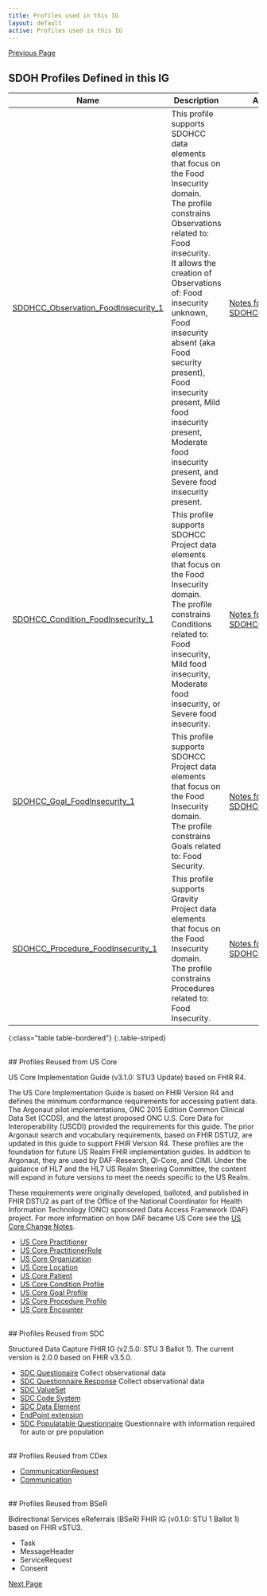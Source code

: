 ```yaml
---
title: Profiles used in this IG
layout: default
active: Profiles used in this IG
---
```


[Previous Page](Use_Case_3.html)



## SDOH Profiles Defined in this IG


| Name                         | Description | Additional Technical Notes | 
|---------------------------------------------------------------------------------|-------------|------------|
| [SDOHCC_Observation_FoodInsecurity_1](StructureDefinition-SDOHCC-Observation-FoodInsecurity-1.html)  |  This profile supports SDOHCC data elements that focus on the Food Insecurity domain. <br>The profile constrains Observations related to: Food insecurity. <br> It allows the creation of Observations of: Food insecurity unknown, Food insecurity absent (aka Food security present), Food insecurity present, Mild food insecurity present, Moderate food insecurity present, and Severe food insecurity present.                                                         | [Notes for SDOHCC_Observation_FoodInsecurity_1](Notes_for_SDOHCC_Observation_FoodInsecurity_1.html)|
| [SDOHCC_Condition_FoodInsecurity_1](StructureDefinition-SDOHCC-Condition-FoodInsecurity-1.html)       | This profile supports SDOHCC Project data elements that focus on the Food Insecurity domain. <br>The profile constrains Conditions related to: Food insecurity, Mild food insecurity, Moderate food insecurity, or Severe food insecurity.   | [Notes for SDOHCC_Condition_FoodInsecurity_1](Notes_for_SDOHCC_Condition_FoodInsecurity_1.html) | 
| [SDOHCC_Goal_FoodInsecurity_1](StructureDefinition-SDOHCC-Goal-FoodInsecurity-1.html) |This profile supports SDOHCC Project data elements that focus on the Food Insecurity domain. <br>The profile constrains Goals related to: Food Security.   | [Notes for SDOHCC_Goal_FoodInsecurity_1](Notes_for_SDOHCC_Goal_FoodInsecurity_1.html) |
| [SDOHCC_Procedure_FoodInsecurity_1](StructureDefinition-SDOHCC-Procedure-FoodInsecurity-1.html)| This profile supports Gravity Project data elements that focus on the Food Insecurity domain. <br> The profile constrains Procedures related to: Food Insecurity. | [Notes for SDOHCC_Procedure_FoodInsecurity](Notes_for_SDOHCC_Procedure_FoodInsecurity_1.html) |
{:class="table table-bordered"}
{:.table-striped}

<br>
## Profiles Reused from US Core

US Core Implementation Guide (v3.1.0: STU3 Update) based on FHIR R4. 

The US Core Implementation Guide is based on FHIR Version R4 and defines the minimum conformance requirements for accessing patient data. The Argonaut pilot implementations, ONC 2015 Edition Common Clinical Data Set (CCDS), and the latest proposed ONC U.S. Core Data for Interoperability (USCDI) provided the requirements for this guide. The prior Argonaut search and vocabulary requirements, based on FHIR DSTU2, are updated in this guide to support FHIR Version R4. These profiles are the foundation for future US Realm FHIR implementation guides. In addition to Argonaut, they are used by DAF-Research, QI-Core, and CIMI. Under the guidance of HL7 and the HL7 US Realm Steering Committee, the content will expand in future versions to meet the needs specific to the US Realm.

These requirements were originally developed, balloted, and published in FHIR DSTU2 as part of the Office of the National Coordinator for Health Information Technology (ONC) sponsored Data Access Framework (DAF) project. For more information on how DAF became US Core see the [US Core Change Notes](https://www.hl7.org/fhir/us/core/change-notes.html).
* [US Core Practitioner](http://hl7.org/fhir/us/core/StructureDefinition-us-core-practitioner.html)
* [US Core PractitionerRole](http://hl7.org/fhir/us/core/StructureDefinition-us-core-practitionerrole.html)
* [US Core Organization](http://hl7.org/fhir/us/core/StructureDefinition-us-core-organization.html)
* [US Core Location](http://hl7.org/fhir/us/core/StructureDefinition-us-core-location.html)
* [US Core Patient](http://hl7.org/fhir/us/core/StructureDefinition-us-core-patient.html)
* [US Core Condition Profile](http://hl7.org/fhir/us/core/StructureDefinition-us-core-condition.html)
* [US Core Goal Profile](http://hl7.org/fhir/us/core/StructureDefinition-us-core-goal.html)
* [US Core Procedure Profile](http://hl7.org/fhir/us/core/StructureDefinition-us-core-procedure.html)
* [US Core Encounter](http://hl7.org/fhir/us/core/StructureDefinition-us-core-encounter.html)

<br>
## Profiles Reused from SDC

Structured Data Capture FHIR IG (v2.5.0: STU 3 Ballot 1). The current version is 2.0.0 based on FHIR v3.5.0.
* [SDC Questionaire](http://hl7.org/fhir/uv/sdc/2018Sep/sdc-questionnaire.html) Collect observational data
* [SDC Questionnaire Response](http://hl7.org/fhir/uv/sdc/2018Sep/sdc-questionnaireresponse.html) Collect observational data
* [SDC ValueSet](http://hl7.org/fhir/uv/sdc/2018Sep/sdc-valueset.html) 
* [SDC Code System](http://hl7.org/fhir/uv/sdc/2018Sep/sdc-codesystem.html)
* [SDC Data Element](http://hl7.org/fhir/us/sdc/sdc-dataelement.html)
* [EndPoint extension](http://hl7.org/fhir/uv/sdc/2018Sep/sdc-questionnaire-endpoint.html)
* [SDC Populatable Questionnaire](http://hl7.org/fhir/uv/sdc/2018Sep/sdc-questionnaire-populate.html)	Questionnaire with information required for auto or pre population

<br>
## Profiles Reused from CDex

* [CommunicationRequest](http://hl7.org/fhir/us/davinci-cdex/2019Jun/StructureDefinition-cdex-communicationrequest.html)
* [Communication](http://hl7.org/fhir/us/davinci-cdex/2019Jun/StructureDefinition-cdex-communication.html)

<br>
## Profiles Reused from BSeR

Bidirectional Services eReferrals (BSeR) FHIR IG (v0.1.0: STU 1 Ballot 1) based on FHIR vSTU3.
* Task
* MessageHeader
* ServiceRequest
* Consent



[Next Page](Notes_for_SDOHCC_Condition_FoodInsecurity_1.html)